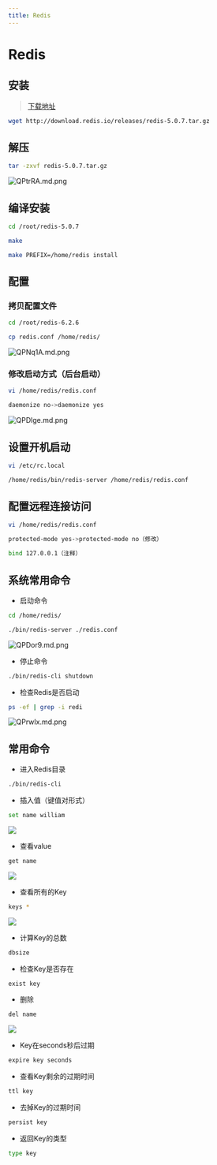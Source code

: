 ```yaml
---
title: Redis
---
```


# Redis

## 安装

>[下载地址](https://redis.io/download)

```bash
wget http://download.redis.io/releases/redis-5.0.7.tar.gz
```

## 解压

```bash
tar -zxvf redis-5.0.7.tar.gz
```

![QPtrRA.md.png](https://s2.ax1x.com/2019/11/28/QPtrRA.md.png)

## 编译安装

```bash
cd /root/redis-5.0.7

make

make PREFIX=/home/redis install
```

## 配置

### 拷贝配置文件

```bash
cd /root/redis-6.2.6

cp redis.conf /home/redis/
```

![QPNq1A.md.png](https://s2.ax1x.com/2019/11/28/QPNq1A.md.png)

### 修改启动方式（后台启动）

```bash
vi /home/redis/redis.conf

daemonize no->daemonize yes
```

![QPDlge.md.png](https://s2.ax1x.com/2019/11/28/QPDlge.md.png)

## 设置开机启动

```bash
vi /etc/rc.local

/home/redis/bin/redis-server /home/redis/redis.conf
```

## 配置远程连接访问

```bash
vi /home/redis/redis.conf

protected-mode yes->protected-mode no（修改）

bind 127.0.0.1（注释）
```

## 系统常用命令

- 启动命令
  
```bash
cd /home/redis/

./bin/redis-server ./redis.conf
```
![QPDor9.md.png](https://s2.ax1x.com/2019/11/28/QPDor9.md.png)

- 停止命令
  
```bash
./bin/redis-cli shutdown
```

- 检查Redis是否启动
  
```bash
ps -ef | grep -i redi
```

![QPrwIx.md.png](https://s2.ax1x.com/2019/11/28/QPrwIx.md.png)

## 常用命令

- 进入Redis目录
  
```bash
./bin/redis-cli
```
    
- 插入值（键值对形式）
  
```bash
set name william
```

![](https://s2.ax1x.com/2019/11/28/QPr4FP.png)
    
- 查看value
  
```bash
get name
```

![](https://s2.ax1x.com/2019/11/28/QPrIW8.png)
    
- 查看所有的Key
  
```bash
keys *
```

![](https://s2.ax1x.com/2019/11/28/QPrszD.png)
    
- 计算Key的总数
  
```bash
dbsize
```
    
- 检查Key是否存在
  
```bash
exist key
```
    
- 删除
  
```bash
del name
```

![](https://s2.ax1x.com/2019/11/28/QPr7Qg.png)
    
- Key在seconds秒后过期
  
```bash
expire key seconds
```
    
- 查看Key剩余的过期时间
  
```bash
ttl key
```
    
- 去掉Key的过期时间
  
```bash
persist key
```
    
- 返回Key的类型
  
```bash
type key
```

<RightMenu />